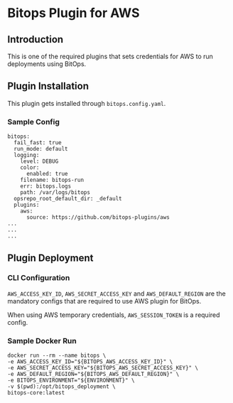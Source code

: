# Bitops Plugin for AWS

## Introduction
This is one of the required plugins that sets credentials for AWS to run deployments using BitOps.


## Plugin Installation

This plugin gets installed through ```bitops.config.yaml```.

### Sample Config

```
bitops:
  fail_fast: true 
  run_mode: default
  logging:      
    level: DEBUG
    color:
      enabled: true
    filename: bitops-run
    err: bitops.logs
    path: /var/logs/bitops
  opsrepo_root_default_dir: _default
  plugins:    
    aws:
      source: https://github.com/bitops-plugins/aws
...
...
...

```

## Plugin Deployment
### CLI Configuration

```AWS_ACCESS_KEY_ID```, ```AWS_SECRET_ACCESS_KEY``` and ```AWS_DEFAULT_REGION``` are the mandatory configs that are required to use AWS plugin for BitOps.

When using AWS temporary credentials, ```AWS_SESSION_TOKEN``` is a required config.

### Sample Docker Run

```
docker run --rm --name bitops \
-e AWS_ACCESS_KEY_ID="${BITOPS_AWS_ACCESS_KEY_ID}" \
-e AWS_SECRET_ACCESS_KEY="${BITOPS_AWS_SECRET_ACCESS_KEY}" \
-e AWS_DEFAULT_REGION="${BITOPS_AWS_DEFAULT_REGION}" \
-e BITOPS_ENVIRONMENT="${ENVIRONMENT}" \
-v $(pwd):/opt/bitops_deployment \
bitops-core:latest

```